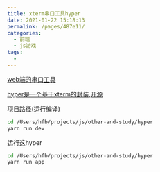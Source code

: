 ```yaml
---
title: xterm串口工具hyper
date: 2021-01-22 15:18:13
permalink: /pages/487e11/
categories:
  - 前端
  - js游戏
tags:
  - 
---
```



[web端的串口工具](https://github.com/xtermjs/xterm.js/)

[hyper是一个基于xterm的封装,开源](https://github.com/vercel/hyper)



项目路径(运行编译)
``` bash
cd /Users/hfb/projects/js/other-and-study/hyper
yarn run dev
```


运行这hyper
``` bash
cd /Users/hfb/projects/js/other-and-study/hyper
yarn run app
```
